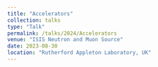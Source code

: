 ```yaml
---
title: "Accelerators"
collection: talks
type: "Talk"
permalink: /talks/2024/Accelerators
venue: "ISIS Neutron and Muon Source"
date: 2023-08-30
location: "Rutherford Appleton Laboratory, UK"
---
```

